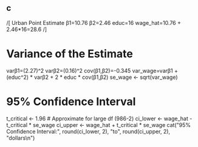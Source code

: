 ## c
/[
Urban Point Estimate
β1=10.76
β2=2.46
educ=16
wage_hat=10.76 + 2.46*16=28.6
/]

# Variance of the Estimate
varβ1=(2.27)^2
varβ2=(0.16)^2
cov(β1,β2)=-0.345
var_wage=varβ1 + (educ^2) * varβ2 + 2 * educ * cov(β1,β2)
se_wage <- sqrt(var_wage)

# 95% Confidence Interval
t_critical <- 1.96  # Approximate for large df (986-2)
ci_lower <- wage_hat - t_critical * se_wage
ci_upper <- wage_hat + t_critical * se_wage
cat("95% Confidence Interval:", round(ci_lower, 2), "to", round(ci_upper, 2), "dollars\n")
